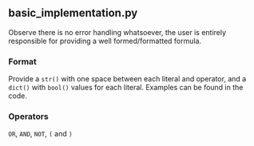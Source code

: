 ## basic_implementation.py
Observe there is no error handling whatsoever, the user is entirely responsible for providing a well formed/formatted formula.

### Format
Provide a `str()` with one space between each literal and operator, and a `dict()` with `bool()` values for each literal. 
Examples can be found in the code.

### Operators
`OR`, `AND`, `NOT`, `(` and `)`

